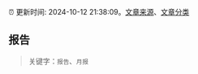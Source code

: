 :alarm_clock: 更新时间: 2024-10-12 21:38:09。[文章来源](/README.md)、[文章分类](/TAGS.md)

## 报告


> 关键字：`报告`、`月报`



